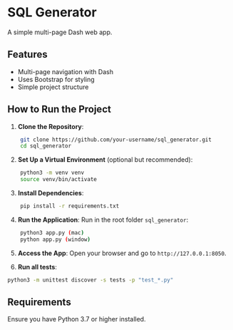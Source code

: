 # SQL Generator

A simple multi-page Dash web app.

## Features

- Multi-page navigation with Dash
- Uses Bootstrap for styling
- Simple project structure

## How to Run the Project

1. **Clone the Repository**:

```bash
    git clone https://github.com/your-username/sql_generator.git
    cd sql_generator
```

2. **Set Up a Virtual Environment** (optional but recommended):

```bash
    python3 -m venv venv
    source venv/bin/activate
```

3. **Install Dependencies**:

```bash
    pip install -r requirements.txt
```

4. __Run the Application__: Run in the root folder `sql_generator`:

```bash
    python3 app.py (mac)
    python app.py (window)
```

5. **Access the App**: Open your browser and go to `http://127.0.0.1:8050`.

6. **Run all tests**:

```bash
python3 -m unittest discover -s tests -p "test_*.py"
```

## Requirements

Ensure you have Python 3.7 or higher installed.
